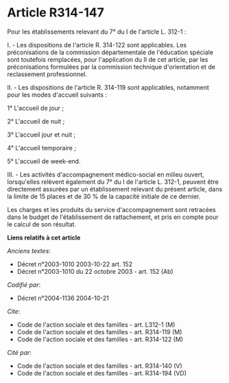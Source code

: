 # Article R314-147

Pour les établissements relevant du 7° du I de l'article L. 312-1 :

I. - Les dispositions de l'article R. 314-122 sont applicables. Les préconisations de la commission départementale de
l'éducation spéciale sont toutefois remplacées, pour l'application du II de cet article, par les préconisations formulées par
la commission technique d'orientation et de reclassement professionnel.

II. - Les dispositions de l'article R. 314-119 sont applicables, notamment pour les modes d'accueil suivants :

1° L'accueil de jour ;

2° L'accueil de nuit ;

3° L'accueil jour et nuit ;

4° L'accueil temporaire ;

5° L'accueil de week-end.

III. - Les activités d'accompagnement médico-social en milieu ouvert, lorsqu'elles relèvent également du 7° du I de l'article
L. 312-1, peuvent être directement assurées par un établissement relevant du présent article, dans la limite de 15 places et
de 30 % de la capacité initiale de ce dernier.

Les charges et les produits du service d'accompagnement sont retracées dans le budget de l'établissement de rattachement, et
pris en compte pour le calcul de son résultat.

**Liens relatifs à cet article**

_Anciens textes_:

  - Décret n°2003-1010 2003-10-22 art. 152
  - Décret n°2003-1010 du 22 octobre 2003 - art. 152 (Ab)

_Codifié par_:

  - Décret n°2004-1136 2004-10-21

_Cite_:

  - Code de l'action sociale et des familles - art. L312-1 (M)
  - Code de l'action sociale et des familles - art. R314-119 (M)
  - Code de l'action sociale et des familles - art. R314-122 (M)

_Cité par_:

  - Code de l'action sociale et des familles - art. R314-140 (V)
  - Code de l'action sociale et des familles - art. R314-194 (VD)
